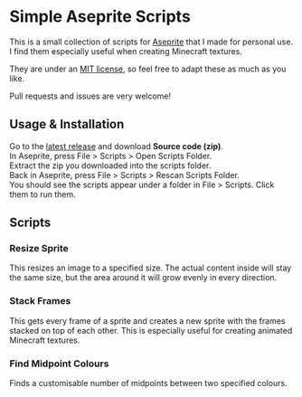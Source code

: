 # Simple Aseprite Scripts

This is a small collection of scripts for [Aseprite](https://www.aseprite.org/) that I made for personal use. I find them especially useful when creating Minecraft textures.

They are under an [MIT license](https://github.com/Beatso/UsefulAsepriteScripts/blob/master/LICENSE), so feel free to adapt these as much as you like.

Pull requests and issues are very welcome!


## Usage & Installation

Go to the [latest release](https://github.com/Beatso/UsefulAsepriteScripts/releases/latest) and download **Source code (zip)**.  
In Aseprite, press File > Scripts > Open Scripts Folder.  
Extract the zip you downloaded into the scripts folder.  
Back in Aseprite, press File > Scripts > Rescan Scripts Folder.  
You should see the scripts appear under a folder in File > Scripts. Click them to run them.


## Scripts

### Resize Sprite

This resizes an image to a specified size. The actual content inside will stay the same size, but the area around it will grow evenly in every direction.

### Stack Frames

This gets every frame of a sprite and creates a new sprite with the frames stacked on top of each other. This is especially useful for creating animated Minecraft textures.

### Find Midpoint Colours

Finds a customisable number of midpoints between two specified colours.
